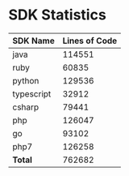 # SDK Statistics

| SDK Name | Lines of Code |
| -------- | ------------- |
| java | 114551 |
| ruby | 60835 |
| python | 129536 |
| typescript | 32912 |
| csharp | 79441 |
| php | 126047 |
| go | 93102 |
| php7 | 126258 |
| **Total** | 762682 |
